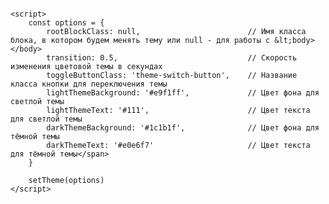 
<pre>
    <script src="<span class="script-link">switchTheme.js</span>"></script>

    <script>
        const options = {
            rootBlockClass: null,                        // Имя класса блока, в котором будем менять тему или null - для работы с &lt;body></body>
            transition: 0.5,                             // Скорость изменения цветовой темы в секундах
            toggleButtonClass: 'theme-switch-button',    // Название класса кнопки для переключения темы
            lightThemeBackground: '#e9f1ff',             // Цвет фона для светлой темы
            lightThemeText: '#111',                      // Цвет текста для светлой темы
            darkThemeBackground: '#1c1b1f',              // Цвет фона для тёмной темы
            darkThemeText: '#e0e6f7'                     // Цвет текста для тёмной темы</span>
        }

        setTheme(options)
    </script>
</pre>

